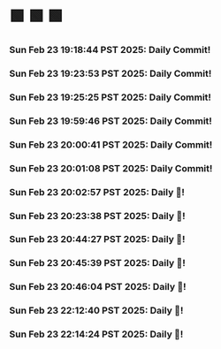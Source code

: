 # 🟩  🟩  🟩
### Sun Feb 23 19:18:44 PST 2025: Daily Commit!
### Sun Feb 23 19:23:53 PST 2025: Daily Commit!
### Sun Feb 23 19:25:25 PST 2025: Daily Commit!
### Sun Feb 23 19:59:46 PST 2025: Daily Commit!
### Sun Feb 23 20:00:41 PST 2025: Daily Commit!
### Sun Feb 23 20:01:08 PST 2025: Daily Commit!
### Sun Feb 23 20:02:57 PST 2025: Daily 🥬!
### Sun Feb 23 20:23:38 PST 2025: Daily 🦖!
### Sun Feb 23 20:44:27 PST 2025: Daily 🌲!
### Sun Feb 23 20:45:39 PST 2025: Daily 💚!
### Sun Feb 23 20:46:04 PST 2025: Daily 🌲!
### Sun Feb 23 22:12:40 PST 2025: Daily 🥦!
### Sun Feb 23 22:14:24 PST 2025: Daily 🌿!
